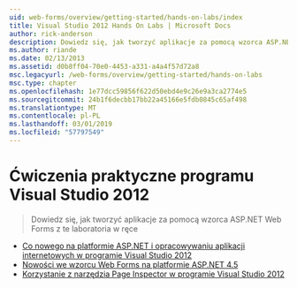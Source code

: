 ```yaml
---
uid: web-forms/overview/getting-started/hands-on-labs/index
title: Visual Studio 2012 Hands On Labs | Microsoft Docs
author: rick-anderson
description: Dowiedz się, jak tworzyć aplikacje za pomocą wzorca ASP.NET Web Forms z te laboratoria w ręce
ms.author: riande
ms.date: 02/13/2013
ms.assetid: d0b8ff04-70e0-4453-a331-a4a4f57d72a8
msc.legacyurl: /web-forms/overview/getting-started/hands-on-labs
msc.type: chapter
ms.openlocfilehash: 1e77dcc59856f622d50ebd4e9c26e9a3ca2774e5
ms.sourcegitcommit: 24b1f6decbb17bb22a45166e5fdb0845c65af498
ms.translationtype: MT
ms.contentlocale: pl-PL
ms.lasthandoff: 03/01/2019
ms.locfileid: "57797549"
---
```

<a name="visual-studio-2012-hands-on-labs"></a>Ćwiczenia praktyczne programu Visual Studio 2012
====================
> Dowiedz się, jak tworzyć aplikacje za pomocą wzorca ASP.NET Web Forms z te laboratoria w ręce


- [Co nowego na platformie ASP.NET i opracowywaniu aplikacji internetowych w programie Visual Studio 2012](whats-new-in-aspnet-and-web-development-in-visual-studio-2012.md)
- [Nowości we wzorcu Web Forms na platformie ASP.NET 4.5](whats-new-in-web-forms-in-aspnet-45.md)
- [Korzystanie z narzędzia Page Inspector w programie Visual Studio 2012](using-page-inspector-in-visual-studio-2012.md)
